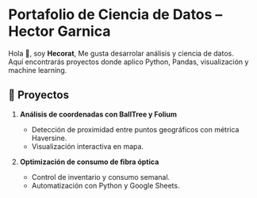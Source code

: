 

# Portafolio de Ciencia de Datos – Hector Garnica

Hola 👋, soy **Hecorat**, Me gusta desarrolar  análisis y ciencia de datos.  
Aquí encontrarás proyectos donde aplico Python, Pandas, visualización y machine learning.

## 📂 Proyectos

1. **Análisis de coordenadas con BallTree y Folium**  
   - Detección de proximidad entre puntos geográficos con métrica Haversine.  
   - Visualización interactiva en mapa.  
   

2. **Optimización de consumo de fibra óptica**  
   - Control de inventario y consumo semanal.  
   - Automatización con Python y Google Sheets.  
   

